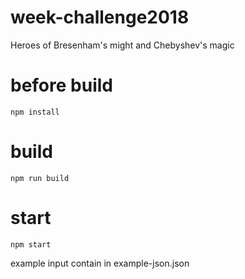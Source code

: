 # week-challenge2018
Heroes of Bresenham's might and Chebyshev's magic
# before build
```npm install```

# build 
```npm run build```

# start
```npm start```

example input contain in example-json.json
